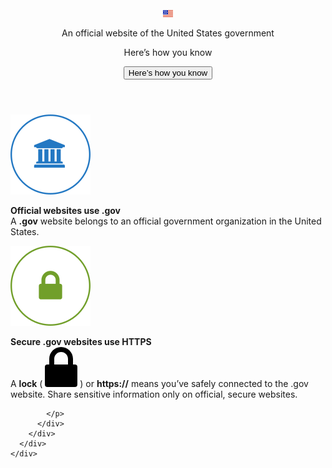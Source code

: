 
<section class="usa-banner" aria-label="Official government website">
  <div class="usa-accordion">
    <header class="usa-banner__header">
      <div class="usa-banner__inner">
        <div class="grid-col-auto">
          <img class="usa-banner__header-flag" src="/assets/img/us_flag_small.png" alt="U.S. flag">
        </div>
        <div class="grid-col-fill tablet:grid-col-auto">
          <p class="usa-banner__header-text">An official website of the United States government</p>
          <p class="usa-banner__header-action" aria-hidden="true">Here’s how you know</p>
        </div>
        <button class="usa-accordion__button usa-banner__button"
          aria-expanded="false" aria-controls="gov-banner-default">
          <span class="usa-banner__button-text">Here’s how you know</span>
        </button>
      </div>
    </header>
    <div class="usa-banner__content usa-accordion__content" id="gov-banner-default">
      <div class="grid-row grid-gap-lg">
        <div class="usa-banner__guidance tablet:grid-col-6">
          <img class="usa-banner__icon usa-media-block__img" src="/assets/img/icon-dot-gov.svg" role="img" alt="" aria-hidden="true">
          <div class="usa-media-block__body">
            <p>
              <strong>
                Official websites use .gov
              </strong>
              <br/>
              A <strong>.gov</strong> website belongs to an official government organization in the United States.
            </p>
          </div>
        </div>
        <div class="usa-banner__guidance tablet:grid-col-6">
          <img class="usa-banner__icon usa-media-block__img" src="/assets/img/icon-https.svg" role="img" alt="" aria-hidden="true">
          <div class="usa-media-block__body">
            <p>
              <strong>
                Secure .gov websites use HTTPS
            </strong>
              <br/>
              A <strong>lock</strong> (
            <span class="icon-lock"><svg xmlns="http://www.w3.org/2000/svg" width="52" height="64" viewBox="0 0 52 64" class="usa-banner__lock-image" role="img" aria-labelledby="banner-lock-title-default banner-lock-description-default" focusable="false"><title id="banner-lock-title-default">Lock</title><desc id="banner-lock-description-default">A locked padlock</desc><path fill="#000000" fill-rule="evenodd" d="M26 0c10.493 0 19 8.507 19 19v9h3a4 4 0 0 1 4 4v28a4 4 0 0 1-4 4H4a4 4 0 0 1-4-4V32a4 4 0 0 1 4-4h3v-9C7 8.507 15.507 0 26 0zm0 8c-5.979 0-10.843 4.77-10.996 10.712L15 19v9h22v-9c0-6.075-4.925-11-11-11z"/></svg></span>
) or <strong>https://</strong> means you’ve safely connected to the .gov website. Share sensitive information only on official, secure websites.

            </p>
          </div>
        </div>
      </div>
    </div>
  </div>
</section>